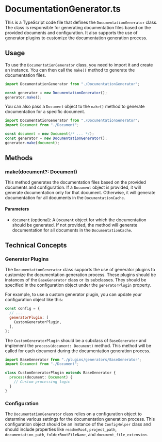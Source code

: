# DocumentationGenerator.ts

This is a TypeScript code file that defines the `DocumentationGenerator` class. The class is responsible for generating documentation files based on the provided documents and configuration. It also supports the use of generator plugins to customize the documentation generation process.

## Usage

To use the `DocumentationGenerator` class, you need to import it and create an instance. You can then call the `make()` method to generate the documentation files.

```typescript
import DocumentationGenerator from "./DocumentationGenerator";

const generator = new DocumentationGenerator();
generator.make();
```

You can also pass a `Document` object to the `make()` method to generate documentation for a specific document.

```typescript
import DocumentationGenerator from "./DocumentationGenerator";
import Document from "./Document";

const document = new Document(/* ... */);
const generator = new DocumentationGenerator();
generator.make(document);
```

## Methods

### make(document?: Document)

This method generates the documentation files based on the provided documents and configuration. If a `Document` object is provided, it will generate documentation only for that document. Otherwise, it will generate documentation for all documents in the `DocumentationCache`.

#### Parameters

- `document` (optional): A `Document` object for which the documentation should be generated. If not provided, the method will generate documentation for all documents in the `DocumentationCache`.

## Technical Concepts

### Generator Plugins

The `DocumentationGenerator` class supports the use of generator plugins to customize the documentation generation process. These plugins should be instances of the `BaseGenerator` class or its subclasses. They should be specified in the configuration object under the `generatorPlugin` property.

For example, to use a custom generator plugin, you can update your configuration object like this:

```javascript
const config = {
  // ...
  generatorPlugin: [
    CustomGeneratorPlugin,
  ],
};
```

The `CustomGeneratorPlugin` should be a subclass of `BaseGenerator` and implement the `process(document: Document)` method. This method will be called for each document during the documentation generation process.

```typescript
import BaseGenerator from "./plugins/generators/BaseGenerator";
import Document from "./Document";

class CustomGeneratorPlugin extends BaseGenerator {
  process(document: Document) {
    // Custom processing logic
  }
}
```

### Configuration

The `DocumentationGenerator` class relies on a configuration object to determine various settings for the documentation generation process. This configuration object should be an instance of the `ConfigHelper` class and should include properties like `readmeRoot`, `project_path`, `documentation_path`, `folderRootFileName`, and `document_file_extension`.